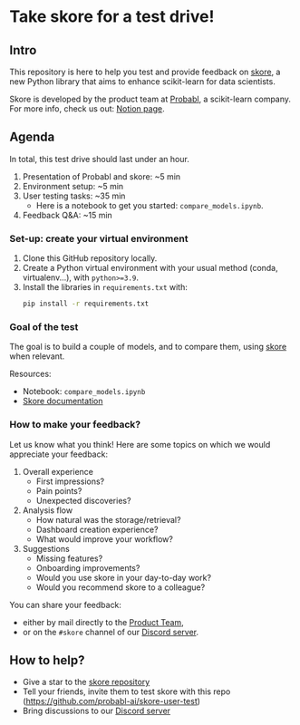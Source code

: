 # Take skore for a test drive!

## Intro

This repository is here to help you test and provide feedback on [skore](https://github.com/probabl-ai/skore), a new Python library that aims to enhance scikit-learn for data scientists.

Skore is developed by the product team at [Probabl](https://probabl.ai/), a scikit-learn company. For more info, check us out: [Notion page](https://probabl.notion.site/Get-to-know-Probabl-127ef76d36b9804d8ca8e264e42f0cee).

## Agenda

In total, this test drive should last under an hour.

1. Presentation of Probabl and skore: ~5 min
1. Environment setup: ~5 min
1. User testing tasks: ~35 min
    - Here is a notebook to get you started: `compare_models.ipynb`.
1. Feedback Q&A: ~15 min

### Set-up: create your virtual environment

1. Clone this GitHub repository locally.
1. Create a Python virtual environment with your usual method (conda, virtualenv...), with `python>=3.9`.
1. Install the libraries in `requirements.txt` with:
   ```bash
   pip install -r requirements.txt
   ```

### Goal of the test

The goal is to build a couple of models, and to compare them, using [skore](https://github.com/probabl-ai/skore) when relevant.

Resources:
- Notebook: `compare_models.ipynb`
- [Skore documentation](https://probabl-ai.github.io/skore/latest/index.html)

### How to make your feedback?

Let us know what you think!
Here are some topics on which we would appreciate your feedback:

1. Overall experience
    - First impressions?
    - Pain points?
    - Unexpected discoveries?
1. Analysis flow
    - How natural was the storage/retrieval?
    - Dashboard creation experience?
    - What would improve your workflow?
1. Suggestions
    - Missing features?
    - Onboarding improvements?
    - Would you use skore in your day-to-day work?
    - Would you recommend skore to a colleague?

You can share your feedback:
- either by mail directly to the [Product Team](mailto:product-feedback@signal.probabl.ai),
- or on the `#skore` channel of our [Discord server](http://discord.probabl.ai).

## How to help?

- Give a star to the [skore repository](https://github.com/probabl-ai/skore)
- Tell your friends, invite them to test skore with this repo (https://github.com/probabl-ai/skore-user-test)
- Bring discussions to our [Discord server](http://discord.probabl.ai)
